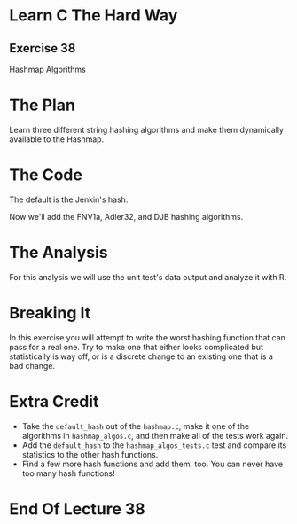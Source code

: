 Learn C The Hard Way
=======

Exercise 38
----

Hashmap Algorithms



The Plan
====

Learn three different string hashing algorithms and make them dynamically available
to the Hashmap.



The Code
====

The default is the Jenkin's hash.

Now we'll add the FNV1a, Adler32, and DJB hashing algorithms.



The Analysis
====

For this analysis we will use the unit test's data output and analyze it with R.



Breaking It
====

In this exercise you will attempt to write the worst hashing function that can
pass for a real one.  Try to make one that either looks complicated but
statistically is way off, or is a discrete change to an existing one that is a
bad change.



Extra Credit
====

* Take the ``default_hash`` out of the ``hashmap.c``, make it
  one of the algorithms in ``hashmap_algos.c``, and then make all
  of the tests work again.
* Add the ``default_hash`` to the ``hashmap_algos_tests.c``
  test and compare its statistics to the other hash functions.
* Find a few more hash functions and add them, too. You can never have too
  many hash functions!



End Of Lecture 38
=====


